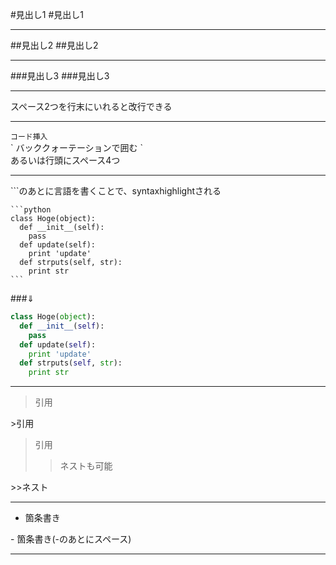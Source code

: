 #見出し1
\#見出し1

---
##見出し2
\##見出し2

---
###見出し3
\###見出し3

---
スペース2つを行末にいれると改行できる

---
`コード挿入`  
\` バッククォーテーションで囲む \`  
あるいは行頭にスペース4つ

---
\`\`\`のあとに言語を書くことで、syntaxhighlightされる

    ```python
    class Hoge(object):
      def __init__(self):
        pass
      def update(self):
        print 'update'
      def strputs(self, str):
        print str
    ```
###⇓
```python
class Hoge(object):
  def __init__(self):
    pass
  def update(self):
    print 'update'
  def strputs(self, str):
    print str
```

---
>引用

\>引用  

>引用
>>ネストも可能

\>>ネスト

---

- 箇条書き

\- 箇条書き(-のあとにスペース)

---
